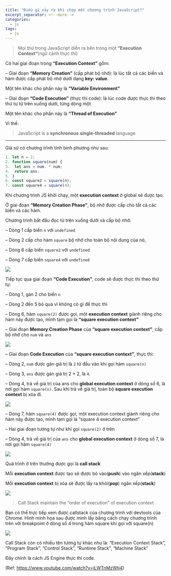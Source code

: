 ```yaml
---
title: "Điều gì xảy ra khi chạy một chương trình JavaScript?"
excerpt_separator: <!--more-->
categories:
  - js
tags:
  - js
---
```


> Mọi thứ trong JavaScript diễn ra bên trong một **“Execution Context”**(ngữ cảnh thực thi)

Có hai giai đoạn trong **“Execution Context”** gồm:

– Giai đoạn **“Memory Creation”** (cấp phát bộ nhớ): là lúc tất cả các biến và hàm được cấp phát bộ nhớ dưới dạng **key: value**. 

   Một tên khác cho phần này là **“Variable Environment”**

– Giai đoạn **“Code Execution”** (thực thi code): là lúc code được thực thi theo thứ tự từ trên xuống dưới, từng dòng một.

   Một tên khác cho phần này là **“Thread of Execution"**

Vì thế:

> JavaScript is a **synchronous** **single-threaded** language

---

Giả sử có chương trình tính bình phương như sau:

```js
1. let n = 2;
2. function square(num) {
3. 	let ans = num. * num;
4. 	return ans;
5. }
6. const square2 = square(n);
7. const square4 = square(4);
```

Khi chương trình JS khởi chạy, một **execution context** ở global sẽ được tạo. 

Ở giai đoạn **“Memory Creation Phase”**, bộ nhớ được cấp cho tất cả các biến và các hàm. 

Chương trình bắt đầu đọc từ trên xuống dưới và cấp bộ nhớ:

– Dòng 1 cấp biến `n` với `undefined`

– Dòng 2 cấp cho hàm `square` bộ nhớ cho toàn bộ nội dung của nó,

– Dòng 6 cấp biến `square2` với `undefined`

– Dòng 7 cấp biến `square4` với `undefined`

![](/assets/images/2022/08/2022-08-30-dieu-gi-xay-ra-khi-chay-mot-chuong-trinh-javascript-1.webp)

Tiếp tục qua giai đoạn **“Code Execution”**, code sẽ được thực thi theo thứ tự:

– Dòng 1, gán 2 cho biến `n`

– Dòng 2 đến 5 bỏ qua vì không có gì để thực thi

– Dòng 6, hàm `square(2)` được gọi, một **execution context** giành riêng cho hàm này được tạo, mình tạm gọi là **“square execution context”**

  – Giai đoạn **Memory Creation Phase** của **“square execution context”**, cấp bộ nhớ cho `num` và `ans`
  
  ![](/assets/images/2022/08/2022-08-30-dieu-gi-xay-ra-khi-chay-mot-chuong-trinh-javascript-2.webp)
  
  – Giai đoạn **Code Execution** của **“square execution context”**, thực thi:

  – Dòng 2, `num` được gán giá trị là `2` từ đầu vào khi gọi hàm `square(n)`

   – Dòng 3, `ans` được gán giá trị 2 * 2, là `4`.

   – Dòng 4, trả về giá trị của ans cho **global execution context** ở dòng số 6, là nơi gọi hàm `square(n)`. Sau khi trả về giá trị, toàn bộ **square execution context** bị xóa đi.
  
  ![](/assets/images/2022/08/2022-08-30-dieu-gi-xay-ra-khi-chay-mot-chuong-trinh-javascript-3.webp)
  
  – Dòng 7, hàm `square(4)` được gọi, một execution context giành riêng cho hàm này được tạo, mình tạm gọi là “square 4 execution context”

  – Hai giai đoạn tương tự như khi gọi `square(2)` ở trên

  – Dòng 4, trả về giá trị của `ans` cho **global execution context** ở dòng số 7, là nơi gọi hàm `square(4)`

![](/assets/images/2022/08/2022-08-30-dieu-gi-xay-ra-khi-chay-mot-chuong-trinh-javascript-4.webp)

Quá trình ở trên thường được gọi là **call stack**

Mỗi **execution context** được tạo sẽ được bỏ vào(**push**) vào ngăn xếp(**stack**)

Mỗi **execution context** bị xóa sẽ được lấy ra khỏi(**pop**) ngăn xếp(**stack**)

![](/assets/images/2022/08/2022-08-30-dieu-gi-xay-ra-khi-chay-mot-chuong-trinh-javascript-5.webp)

> Call Stack maintain the “order of execution” of execution context

Bạn có thể trực tiếp xem được callstack của chương trình với devtools của Chrome. Hình minh họa sau được mình lấy bằng cách chạy chương trình trên với breakpoint ở dòng số 4 trong hàm square khi gọi với square(n)

![](/assets/images/2022/08/2022-08-30-dieu-gi-xay-ra-khi-chay-mot-chuong-trinh-javascript-6.webp)

Call Stack còn có nhiều tên tương tự khác như là: “Execution Context Stack”, “Program Stack”, “Control Stack”, “Runtime Stack”, “Machine Stack”

Đây chính là cách JS Engine thực thi code.

(Ref: https://www.youtube.com/watch?v=iLWTnMzWtj4)